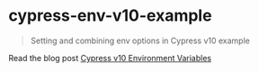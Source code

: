 # cypress-env-v10-example

> Setting and combining env options in Cypress v10 example

Read the blog post [Cypress v10 Environment Variables](https://glebbahmutov.com/blog/cypress-v10-env/)

